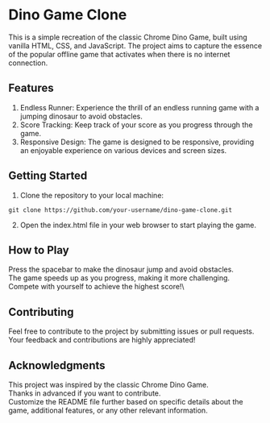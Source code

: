 # Dino Game Clone
This is a simple recreation of the classic Chrome Dino Game, built using vanilla HTML, CSS, and JavaScript. The project aims to capture the essence of the popular offline game that activates when there is no internet connection.


## Features
1. Endless Runner: Experience the thrill of an endless running game with a jumping dinosaur to avoid obstacles.
2. Score Tracking: Keep track of your score as you progress through the game.
3. Responsive Design: The game is designed to be responsive, providing an enjoyable experience on various devices and screen sizes.


## Getting Started
1. Clone the repository to your local machine:
```
git clone https://github.com/your-username/dino-game-clone.git
```
2. Open the index.html file in your web browser to start playing the game.


## How to Play
Press the spacebar to make the dinosaur jump and avoid obstacles.\
The game speeds up as you progress, making it more challenging.\
Compete with yourself to achieve the highest score!\


## Contributing
Feel free to contribute to the project by submitting issues or pull requests. Your feedback and contributions are highly appreciated!


## Acknowledgments
This project was inspired by the classic Chrome Dino Game.\
Thanks in advanced if you want to contribute.\
Customize the README file further based on specific details about the game, additional features, or any other relevant information.
